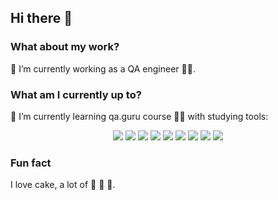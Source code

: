 ## Hi there :christmas_tree:

### What about my work?
:tulip: I’m currently working as a QA engineer :woman_technologist:. 

### What am I currently up to?
:sunflower: I’m currently learning qa.guru course :woman_student: with studying tools:

<p align="center">
  <img src="https://img.shields.io/badge/-Java-20793B?logo=java&style=flat">
  <img src="https://img.shields.io/badge/-Selenide-6A54DF?&style=flat">
  <img src="https://img.shields.io/badge/-Selenoid-20793B?&style=flat">
  <img src="https://img.shields.io/badge/-Gradle-6A54DF?logo=gradle&style=flat">
  <img src="https://img.shields.io/badge/-Jenkins-20793B?logo=Jenkins&style=flat">
  <img src="https://img.shields.io/badge/-JUnit5-6A54DF?logo=junit5&style=flat">
  <img src="https://img.shields.io/badge/-Allure Report-20793B?&style=flat">
  <img src="https://img.shields.io/badge/-Allure TestOps-6A54DF?&style=flat">
  <img src="https://img.shields.io/badge/-Telegram%20(notifications)-20793B?logo=Telegram&style=flat">
</p>

### Fun fact
I love cake, a lot of :cake: :cake: :cake:.
